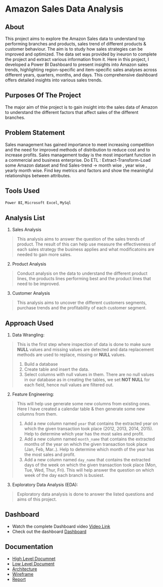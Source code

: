 # Amazon Sales Data Analysis
## About
This project aims to explore the Amazon Sales data to understand top performing branches and products, sales trend of different products & customer behaviour. The aim is to study how sales strategies can be improved and optimized. The data set was provided by ineuron to complete the project and extract various information from it.
Here in this project, I developed a Power BI Dashboard to present insights into Amazon sales trends, highlighting region-specific and item-specific sales analyses across different years, quarters, months, and days. This comprehensive dashboard offers detailed insights into various sales trends.

## Purposes Of The Project
The major aim of thie project is to gain insight into the sales data of Amazon to understand the different factors that affect sales of the different branches.

## Problem Statement
Sales management has gained importance to meet increasing competition and the need for improved methods of distribution to reduce cost and to increase profits. Sales management today is the most important function in a commercial and business enterprise.
Do ETL : Extract-Transform-Load some Amazon dataset and find Sales-trend -> month wise , year wise , yearly month wise. 
Find key metrics and factors and show the meaningful relationships between attributes.

## Tools Used
`Power BI`,
`Microsoft Excel`,
`MySql`

## Analysis List
1. Sales Analysis
> This analysis aims to answer the question of the sales trends of product. The result of this can help use measure the effectiveness of each sales strategy the business applies and what modificatoins are needed to gain more sales.

2. Product Analysis
> Conduct analysis on the data to understand the different product lines, the products lines performing best and the product lines that need to be improved.

3. Customer Analysis
> This analysis aims to uncover the different customers segments, purchase trends and the profitability of each customer segment.

## Approach Used
1. Data Wrangling:
> This is the first step where inspection of data is done to make sure **NULL** values and missing values are detected and data replacement methods are used to replace, missing or **NULL** values.
> 1. Build a database
> 2. Create table and insert the data.
> 3. Select columns with null values in them. There are no null values in our database as in creating the tables, we set **NOT NULL** for each field, hence null values are filtered out.

2. Feature Engineering:
>This will help use generate some new columns from existing ones. Here I have created a calendar table & then generate some new columns from them.
>1. Add a new column named `year` that contains the extracted year on which the given transaction took place (2012, 2013, 2014, 2015). Help to determine which year has the most sales and profit.
>2. Add a new column named `month_name` that contains the extracted months of the year on which the given transaction took place (Jan, Feb, Mar..). Help to determine which month of the year has the most sales and profit.
> 3. Add a new column named `day_name` that contains the extracted days of the week on which the given transaction took place (Mon, Tue, Wed, Thur, Fri). This will help answer the question on which week of the day each branch is busiest.

3. Exploratory Data Analysis (EDA):
>Exploratory data analysis is done to answer the listed questions and aims of this project.

## Dashboard
* Watch the complete Dashboard video [Video Link](https://www.youtube.com/watch?v=AXy5okhiFeY&t=1s)
* Check out the dashboard [Dashboard](https://www.novypro.com/profile_about/sandeep-borase?Popup=memberProject&Data=1714909286862x790781689201478600
)

## Documentation
* [High Level Documnet](https://github.com/Sandeepborse77/Ineuron-Internship-Amazon-Sales-Project/blob/main/HLD%20Document.pdf)
* [Low Level Document](https://github.com/Sandeepborse77/Ineuron-Internship-Amazon-Sales-Project/blob/main/LLD%20Document.pdf)
* [Architecture](https://github.com/Sandeepborse77/Ineuron-Internship-Amazon-Sales-Project/blob/main/Architecture.pdf)
* [Wireframe](https://github.com/Sandeepborse77/Ineuron-Internship-Amazon-Sales-Project/blob/main/Wireframe.pdf)
* [Report](https://github.com/Sandeepborse77/Ineuron-Internship-Amazon-Sales-Project/blob/main/Detailed%20Project%20Report.pdf)





